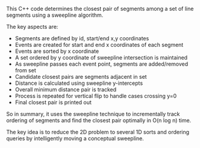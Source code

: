 This C++ code determines the closest pair of segments among a set of line segments using a sweepline algorithm.

The key aspects are:

- Segments are defined by id, start/end x,y coordinates
- Events are created for start and end x coordinates of each segment
- Events are sorted by x coordinate
- A set ordered by y coordinate of sweepline intersection is maintained
- As sweepline passes each event point, segments are added/removed from set
- Candidate closest pairs are segments adjacent in set
- Distance is calculated using sweepline y-intercepts
- Overall minimum distance pair is tracked
- Process is repeated for vertical flip to handle cases crossing y=0
- Final closest pair is printed out

So in summary, it uses the sweepline technique to incrementally track ordering of segments and find the closest pair optimally in O(n log n) time.

The key idea is to reduce the 2D problem to several 1D sorts and ordering queries by intelligently moving a conceptual sweepline.